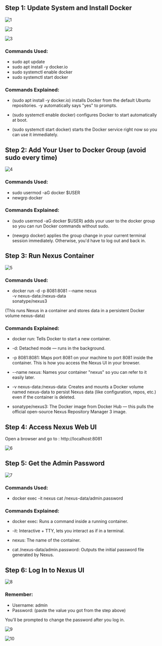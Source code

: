 ## Step 1: Update System and Install Docker

![1](Nexus/1.PNG)

![2](Nexus/6.PNG)

![3](Nexus/7.PNG)

### Commands Used:

- sudo apt update
- sudo apt install -y docker.io
- sudo systemctl enable docker
- sudo systemctl start docker

### Commands Explained:
- (sudo apt install -y docker.io) installs Docker from the default Ubuntu repositories. -y automatically says "yes" to prompts.

- (sudo systemctl enable docker) configures Docker to start automatically at boot.

- (sudo systemctl start docker) starts the Docker service right now so you can use it immediately.

## Step 2: Add Your User to Docker Group (avoid sudo every time)

![4](Nexus/8.PNG)

### Commands Used:

- sudo usermod -aG docker $USER
- newgrp docker 

### Commands Explained:
- (sudo usermod -aG docker $USER) adds your user to the docker group so you can run Docker commands without sudo.

- (newgrp docker) applies the group change in your current terminal session immediately. Otherwise, you'd have to log out and back in.

## Step 3: Run Nexus Container

![5](Nexus/9.PNG)

### Commands Used:

- docker run -d -p 8081:8081 --name nexus \
  -v nexus-data:/nexus-data \
  sonatype/nexus3

(This runs Nexus in a container and stores data in a persistent Docker volume nexus-data)

### Commands Explained:
- docker run: Tells Docker to start a new container.

- -d: Detached mode — runs in the background.

- -p 8081:8081: Maps port 8081 on your machine to port 8081 inside the container. This is how you access the Nexus UI in your browser.

- --name nexus: Names your container "nexus" so you can refer to it easily later.

- -v nexus-data:/nexus-data: Creates and mounts a Docker volume named nexus-data to persist Nexus data (like configuration, repos, etc.) even if the container is deleted.

- sonatype/nexus3: The Docker image from Docker Hub — this pulls the official open-source Nexus Repository Manager 3 image.

## Step 4: Access Nexus Web UI

Open a browser and go to :
http://localhost:8081

![6](Nexus/10.PNG)

## Step 5: Get the Admin Password

![7](Nexus/11.PNG)

### Commands Used:

- docker exec -it nexus cat /nexus-data/admin.password

### Commands Explained:
- docker exec: Runs a command inside a running container.

- -it: Interactive + TTY, lets you interact as if in a terminal.

- nexus: The name of the container.

- cat /nexus-data/admin.password: Outputs the initial password file generated by Nexus.

## Step 6: Log In to Nexus UI

![8](Nexus/12.PNG)

### Remember:

- Username: admin
- Password: (paste the value you got from the step above)

You'll be prompted to change the password after you log in.

![9](Nexus/13.PNG)

![10](Nexus/14.PNG)